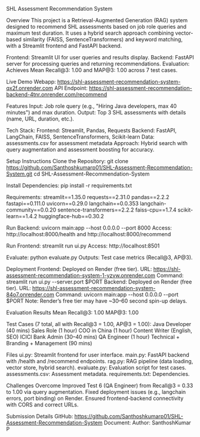 SHL Assessment Recommendation System

Overview
This project is a Retrieval-Augmented Generation (RAG) system designed to recommend SHL assessments based on job role queries and maximum test duration. It uses a hybrid search approach combining vector-based similarity (FAISS, SentenceTransformers) and keyword matching, with a Streamlit frontend and FastAPI backend.

Frontend: Streamlit UI for user queries and results display.
Backend: FastAPI server for processing queries and returning recommendations.
Evaluation: Achieves Mean Recall@3: 1.00 and MAP@3: 1.00 across 7 test cases.

Live Demo
Webapp: https://shl-assessment-recommendation-system-qx2f.onrender.com
API Endpoint: https://shl-assessment-recommendation-backend-4tnr.onrender.com/recommend

Features
Input: Job role query (e.g., "Hiring Java developers, max 40 minutes") and max duration.
Output: Top 3 SHL assessments with details (name, URL, duration, etc.).

Tech Stack:
Frontend: Streamlit, Pandas, Requests
Backend: FastAPI, LangChain, FAISS, SentenceTransformers, Scikit-learn
Data: assessments.csv for assessment metadata
Approach: Hybrid search with query augmentation and assessment boosting for accuracy.

Setup Instructions
Clone the Repository:
git clone https://github.com/Santhoshkumarp01/SHL-Assessment-Recommendation-System.git
cd SHL-Assessment-Recommendation-System

Install Dependencies:
pip install -r requirements.txt

Requirements:
streamlit==1.35.0
requests==2.31.0
pandas==2.2.2
fastapi==0.111.0
uvicorn==0.29.0
langchain==0.0.353
langchain-community==0.0.20
sentence-transformers==2.2.2
faiss-cpu==1.7.4
scikit-learn==1.4.2
huggingface-hub==0.30.2

Run Backend:
uvicorn main:app --host 0.0.0.0 --port 8000
Access: http://localhost:8000/health and http://localhost:8000/recommend

Run Frontend:
streamlit run ui.py
Access: http://localhost:8501

Evaluate:
python evaluate.py
Outputs: Test case metrics (Recall@3, AP@3).

Deployment
Frontend: Deployed on Render (free tier).
URL: https://shl-assessment-recommendation-system-1-yzvw.onrender.com
Command: streamlit run ui.py --server.port $PORT
Backend: Deployed on Render (free tier).
URL: https://shl-assessment-recommendation-system-84o7.onrender.com
Command: uvicorn main:app --host 0.0.0.0 --port $PORT
Note: Render’s free tier may have ~30–60 second spin-up delays.

Evaluation Results
Mean Recall@3: 1.00
MAP@3: 1.00

Test Cases (7 total, all with Recall@3 = 1.00, AP@3 = 1.00):
Java Developer (40 mins)
Sales Role (1 hour)
COO in China (1 hour)
Content Writer (English, SEO)
ICICI Bank Admin (30–40 mins)
QA Engineer (1 hour)
Technical + Branding + Management (90 mins)

Files
ui.py: Streamlit frontend for user interface.
main.py: FastAPI backend with /health and /recommend endpoints.
rag.py: RAG pipeline (data loading, vector store, hybrid search).
evaluate.py: Evaluation script for test cases.
assessments.csv: Assessment metadata.
requirements.txt: Dependencies.

Challenges Overcome
Improved Test 6 (QA Engineer) from Recall@3 = 0.33 to 1.00 via query augmentation.
Fixed deployment issues (e.g., langchain errors, port binding) on Render.
Ensured frontend-backend connectivity with CORS and correct URLs.

Submission Details
GitHub: https://github.com/Santhoshkumarp01/SHL-Assessment-Recommendation-System
Document: 
Author: SanthoshKumar P